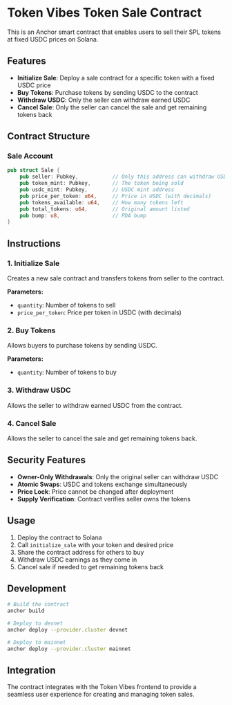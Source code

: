 # Token Vibes Token Sale Contract

This is an Anchor smart contract that enables users to sell their SPL tokens at fixed USDC prices on Solana.

## Features

- **Initialize Sale**: Deploy a sale contract for a specific token with a fixed USDC price
- **Buy Tokens**: Purchase tokens by sending USDC to the contract
- **Withdraw USDC**: Only the seller can withdraw earned USDC
- **Cancel Sale**: Only the seller can cancel the sale and get remaining tokens back

## Contract Structure

### Sale Account
```rust
pub struct Sale {
    pub seller: Pubkey,           // Only this address can withdraw USDC
    pub token_mint: Pubkey,       // The token being sold
    pub usdc_mint: Pubkey,        // USDC mint address
    pub price_per_token: u64,     // Price in USDC (with decimals)
    pub tokens_available: u64,    // How many tokens left
    pub total_tokens: u64,        // Original amount listed
    pub bump: u8,                 // PDA bump
}
```

## Instructions

### 1. Initialize Sale
Creates a new sale contract and transfers tokens from seller to the contract.

**Parameters:**
- `quantity`: Number of tokens to sell
- `price_per_token`: Price per token in USDC (with decimals)

### 2. Buy Tokens
Allows buyers to purchase tokens by sending USDC.

**Parameters:**
- `quantity`: Number of tokens to buy

### 3. Withdraw USDC
Allows the seller to withdraw earned USDC from the contract.

### 4. Cancel Sale
Allows the seller to cancel the sale and get remaining tokens back.

## Security Features

- **Owner-Only Withdrawals**: Only the original seller can withdraw USDC
- **Atomic Swaps**: USDC and tokens exchange simultaneously
- **Price Lock**: Price cannot be changed after deployment
- **Supply Verification**: Contract verifies seller owns the tokens

## Usage

1. Deploy the contract to Solana
2. Call `initialize_sale` with your token and desired price
3. Share the contract address for others to buy
4. Withdraw USDC earnings as they come in
5. Cancel sale if needed to get remaining tokens back

## Development

```bash
# Build the contract
anchor build

# Deploy to devnet
anchor deploy --provider.cluster devnet

# Deploy to mainnet
anchor deploy --provider.cluster mainnet
```

## Integration

The contract integrates with the Token Vibes frontend to provide a seamless user experience for creating and managing token sales.
